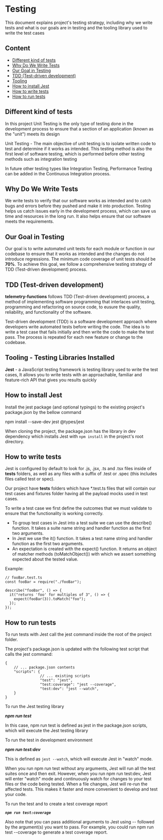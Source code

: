 # Testing
 This document explains project's testing strategy, including why we write tests and what is our goals are in testing and the tooling library used to write the test cases

## Content
- [Different kind of tests](#different-kind-of-tests)
- [Why Do We Write Tests](#why-do-we-write-tests)
- [Our Goal in Testing](#our-goal-in-testing)
- [TDD (Test-driven development)](#tdd-test-driven-development)
- [Tooling](#tooling---testing-libraries-installed)
- [How to install Jest](#how-to-install-jest)
- [How to write tests](#how-to-write-tests)
- [How to run tests](#how-to-run-tests)

## Different kind of tests
In this project Unit Testing is the only type of testing done in the development process to ensure that a section of an application (known as the "unit") meets its design

Unit Testing - The main objective of unit testing is to isolate written code to test and determine if it works as intended. This testing method is also the first level of software testing, which is performed before other testing methods such as integration testing

In future other testing types like Integration Testing, Performance Testing can be added in the Continuous Integration process.

## Why Do We Write Tests
We write tests to verify that our software works as intended and to catch bugs and errors before they pushed and make it into production. Testing helps us catch issues early in the development process, which can save us time and resources in the long run. It also helps ensure that our software meets the requirements.

## Our Goal in Testing
Our goal is to write automated unit tests for each module or function in our codebase to ensure that it works as intended and the changes do not introduce regressions. The minimum code coverage of unit tests should be **70%**. To achieve this goal, we follow a comprehensive testing strategy of TDD (Test-driven development) process.

## TDD (Test-driven development)
**telemetry-functions** follows TDD (Test-driven development) process, a method of implementing software programming that interlaces unit testing, programming and refactoring on source code, to eusure the quality, reliability, and functionality of the software.

Test-driven development (TDD) is a software development approach where developers write automated tests before writing the code. The idea is to write a test case that fails initially and then write the code to make the test pass. The process is repeated for each new feature or change to the codebase.

## Tooling - Testing Libraries Installed
**Jest** - a JavaScript testing framework is testing library used to write the test cases,  It allows you to write tests with an approachable, familiar and feature-rich API that gives you results quickly

## How to install Jest
Install the jest package (and optional typings) to the existing project's package.json by the bellow command

npm install --save-dev jest @types/jest

When cloning the project, the package.json has the library in dev dependency which installs Jest with `npm install` in the project's root directory.

## How to write tests

Jest is configured by default to look for .js, .jsx, .ts and .tsx files inside of __tests__ folders, as well as any files with a suffix of .test or .spec (this includes files called test or spec).

Our project have __tests__ folders which have *.test.ts files that will contain our test cases and fixtures folder having all the payload mocks used in test cases.

To write a test case we first define the outcomes that we must validate to ensure that the functionality is working correctly.

- To group test cases in Jest into a test suite we can use the describe() function. It takes a suite name string and handler function as the first two arguments.
 - In Jest we use the it() function. It takes a test name string and handler function as the first two arguments.
 - An expectation is created with the expect() function. It returns an object of matcher methods (toMatchObject()) with which we assert something expected about the tested value.

Example:
```
// fooBar.test.ts
const fooBar = require("./fooBar");

describe("fooBar", () => {
  it("returns 'foo' for multiples of 3", () => {
    expect(fooBar(3)).toMatch("foo");
  });
});
```

## How to run tests
To run tests with Jest call the jest command inside the root of the project folder.

The project's package.json is updated with the  following test script that calls the jest command:
```
{
    // ... package.json contents
    "scripts": {
                // ... existing scripts
                "test": "jest",
                "test:coverage": "jest --coverage",
                "test:dev": "jest --watch",
    }
}
```

To run the Jest testing library

**_npm run test_**

In this case, npm run test is defined as jest in the package.json scripts, which will execute the Jest testing library

To run the test in development environment

**_npm run test:dev_**

This is defined as `jest --watch`, which will execute Jest in "watch" mode.

When you run npm run test without any arguments, Jest will run all the test suites once and then exit. However, when you run npm run test:dev, Jest will enter "watch" mode and continuously watch for changes to your test files or the code being tested. When a file changes, Jest will re-run the affected tests. This makes it faster and more convenient to develop and test your code.

To run the test and to create a test coverage report

**_`npm run test:coverage`_**

Also note that you can pass additional arguments to Jest using -- followed by the argument(s) you want to pass. For example, you could run npm run test  --coverage to generate a test coverage report.